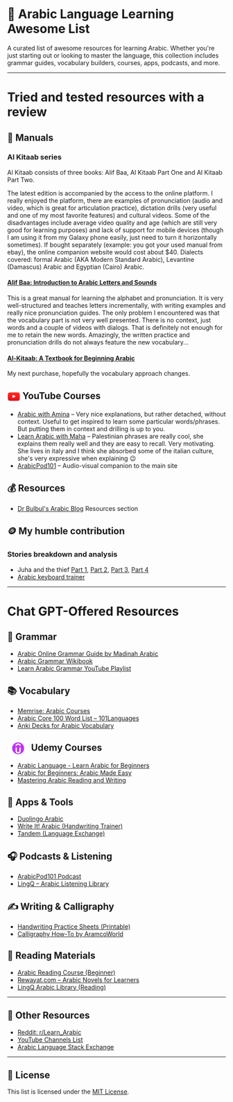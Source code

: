 # 🌟 Arabic Language Learning Awesome List

A curated list of awesome resources for learning Arabic. Whether you're just starting out or looking to master the language, this collection includes grammar guides, vocabulary builders, courses, apps, podcasts, and more.

---
# Tried and tested resources with a review

## 📖 Manuals
### Al Kitaab series
Al Kitaab consists of three books: Alif Baa, Al Kitaab Part One and Al Kitaab Part Two. 

The latest edition is accompanied by the access to the online platform. I really enjoyed the platform, there are examples of pronunciation (audio and video, which is great for articulation practice), dictation drills (very useful and one of my most favorite features) and cultural videos.
Some of the disadvantages include average video quality and age (which are still very good for learning purposes) and lack of support for mobile devices (though I am using it from my Galaxy phone easily, just need to turn it horizontally sometimes).
If bought separately (example: you got your used manual from ebay), the online companion website would cost about $40.
Dialects covered: formal Arabic (AKA Modern Standard Arabic), Levantine (Damascus) Arabic and Egyptian (Cairo) Arabic.

#### [Alif Baa: Introduction to Arabic Letters and Sounds](https://a.co/d/6bh909H)
This is a great manual for learning the alphabet and pronunciation. It is very well-structured and teaches letters incrementally, with writing examples and really nice pronunciation guides. 
The only problem I encountered was that the vocabulary part is not very well presented. There is no context, just words and a couple of videos with dialogs. That is definitely not enough for me to retain the new words. 
Amazingly, the written practice and pronunciation drills do not always feature the new vocabulary...

#### [Al-Kitaab: A Textbook for Beginning Arabic](https://a.co/d/ai5YPrI)
My next purchase, hopefully the vocabulary approach changes.

## <img src="img/youtube.png" width="30" style="vertical-align: middle;"> YouTube Courses

- [Arabic with Amina](https://www.youtube.com/@Arabicwithamina) – Very nice explanations, but rather detached, without context. Useful to get inspired to learn some particular words/phrases. But putting them in context and drilling is up to you.
- [Learn Arabic with Maha](https://www.youtube.com/@LearnArabicwithMaha) – Palestinian phrases are really cool, she explains them really well and they are easy to recall. Very motivating. She lives in italy and I think she absorbed some of the italian culture, she's very expressive when explaining :wink:
- [ArabicPod101](https://www.youtube.com/@arabicpod101) – Audio-visual companion to the main site

## :moneybag: Resources
- [Dr Bulbul's Arabic Blog](https://drbulbul.com/resources-for-learners-of-arabic/) Resources section

## :coin: My humble contribution
### Stories breakdown and analysis
- Juha and the thief [Part 1](https://ideruga.github.io/arabic-language-learning-awesome-list/stories/juha_and_the_thief/juha-and-the-thief-01.pdf), [Part 2](https://ideruga.github.io/arabic-language-learning-awesome-list/stories/juha_and_the_thief/juha-and-the-thief-02.pdf), [Part 3](https://ideruga.github.io/arabic-language-learning-awesome-list/stories/juha_and_the_thief/juha-and-the-thief-03.pdf), [Part 4](https://ideruga.github.io/arabic-language-learning-awesome-list/stories/juha_and_the_thief/juha-and-the-thief-04.pdf)
- [Arabic keyboard trainer](https://ideruga.github.io/arabic-language-learning-awesome-list/keyboard-trainer/index.html)
---
# Chat GPT-Offered Resources

## 🧠 Grammar

- [Arabic Online Grammar Guide by Madinah Arabic](https://www.madinaharabic.com/Arabic_Grammar.html)
- [Arabic Grammar Wikibook](https://en.wikibooks.org/wiki/Arabic)
- [Learn Arabic Grammar YouTube Playlist](https://www.youtube.com/playlist?list=PLJicmE8fK0EhImBeZQOEF8dqkbOUK4L6W)

## 📚 Vocabulary

- [Memrise: Arabic Courses](https://www.memrise.com/)
- [Arabic Core 100 Word List – 101Languages](https://www.101languages.net/arabic/most-common-arabic-words/)
- [Anki Decks for Arabic Vocabulary](https://ankiweb.net/shared/decks/arabic)

## <img src="img/udemy.png" alt="Udemy Logo" width="50" style="vertical-align: middle;"/> Udemy Courses

- [Arabic Language - Learn Arabic for Beginners](https://www.udemy.com/course/arabic-language/)
- [Arabic for Beginners: Arabic Made Easy](https://www.udemy.com/course/arabic-for-beginners-arabic-made-easy/)
- [Mastering Arabic Reading and Writing](https://www.udemy.com/course/arabic-writing-reading/)

## 📱 Apps & Tools

- [Duolingo Arabic](https://www.duolingo.com/)
- [Write It! Arabic (Handwriting Trainer)](https://play.google.com/store/apps/details?id=com.jernung.writeit.arabic)
- [Tandem (Language Exchange)](https://www.tandem.net/)

## 🎧 Podcasts & Listening

- [ArabicPod101 Podcast](https://www.arabicpod101.com/index.php)
- [LingQ – Arabic Listening Library](https://www.lingq.com/en/learn-arabic-online/)

## ✍️ Writing & Calligraphy

- [Handwriting Practice Sheets (Printable)](https://www.arabicreadingcourse.com/arabic-alphabet/)
- [Calligraphy How-To by AramcoWorld](https://www.aramcoworld.com/Resources/Interactive/Arabic-Calligraphy)

## 📖 Reading Materials

- [Arabic Reading Course (Beginner)](https://www.arabicreadingcourse.com/)
- [Rewayat.com – Arabic Novels for Learners](https://rewayat.com)
- [LingQ Arabic Library (Reading)](https://www.lingq.com/en/learn-arabic-online/)

---

## 🧩 Other Resources

- [Reddit: r/Learn_Arabic](https://www.reddit.com/r/Learn_Arabic/)
- [YouTube Channels List](https://www.youtube.com/results?search_query=learn+arabic)
- [Arabic Language Stack Exchange](https://arabic.stackexchange.com/)

---


## 📄 License

This list is licensed under the [MIT License](LICENSE).
